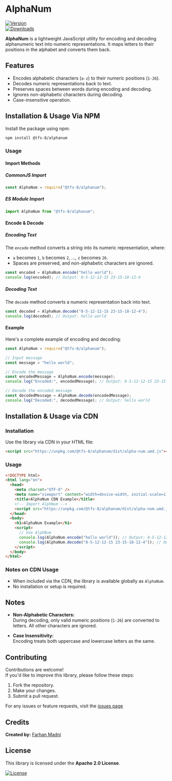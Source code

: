 # AlphaNum

[![Version](https://img.shields.io/npm/v/@tfs-8/alphanum.svg)](https://www.npmjs.com/package/@tfs-8/alphanum)  
[![Downloads](https://img.shields.io/npm/dm/@tfs-8/alphanum.svg)](https://www.npmjs.com/package/@tfs-8/alphanum)

**AlphaNum** is a lightweight JavaScript utility for encoding and decoding alphanumeric text into numeric representations. It maps letters to their positions in the alphabet and converts them back.

## Features

- Encodes alphabetic characters (`a-z`) to their numeric positions (`1-26`).
- Decodes numeric representations back to text.
- Preserves spaces between words during encoding and decoding.
- Ignores non-alphabetic characters during decoding.
- Case-insensitive operation.

## Installation & Usage Via NPM

Install the package using npm:

```sh
npm install @tfs-8/alphanum
```

### Usage

#### Import Methods

##### CommonJS Import

```js
const AlphaNum = require("@tfs-8/alphanum");
```

##### ES Module Import

```js
import AlphaNum from "@tfs-8/alphanum";
```

#### Encode & Decode

##### Encoding Text

The `encode` method converts a string into its numeric representation, where:

- `a` becomes `1`, `b` becomes `2`, ..., `z` becomes `26`.
- Spaces are preserved, and non-alphabetic characters are ignored.

```js
const encoded = AlphaNum.encode("hello world");
console.log(encoded); // Output: 8-5-12-12-15 23-15-18-12-4
```

##### Decoding Text

The `decode` method converts a numeric representation back into text.

```js
const decoded = AlphaNum.decode("8-5-12-12-15 23-15-18-12-4");
console.log(decoded); // Output: hello world
```

#### Example

Here's a complete example of encoding and decoding:

```js
const AlphaNum = require("@tfs-8/alphanum");

// Input message
const message = "hello world";

// Encode the message
const encodedMessage = AlphaNum.encode(message);
console.log("Encoded:", encodedMessage); // Output: 8-5-12-12-15 23-15-18-12-4

// Decode the encoded message
const decodedMessage = AlphaNum.decode(encodedMessage);
console.log("Decoded:", decodedMessage); // Output: hello world
```

## Installation & Usage via CDN

### Installation

Use the library via CDN in your HTML file:

```html
<script src="https://unpkg.com/@tfs-8/alphanum/dist/alpha-num.umd.js"></script>
```

### Usage

```html
<!DOCTYPE html>
<html lang="en">
  <head>
    <meta charset="UTF-8" />
    <meta name="viewport" content="width=device-width, initial-scale=1.0" />
    <title>AlphaNum CDN Example</title>
    <!-- Import AlphNum -->
    <script src="https://unpkg.com/@tfs-8/alphanum/dist/alpha-num.umd.js"></script>
  </head>
  <body>
    <h1>AlphaNum Example</h1>
    <script>
      // Use AlphNum
      console.log(AlphaNum.encode("hello world")); // Output: 8-5-12-12-15 23-15-18-12-4
      console.log(AlphaNum.decode("8-5-12-12-15 23-15-18-12-4")); // Output: hello world
    </script>
  </body>
</html>
```

### Notes on CDN Usage

- When included via the CDN, the library is available globally as `AlphaNum`.
- No installation or setup is required.

## Notes

- **Non-Alphabetic Characters:**  
  During decoding, only valid numeric positions (`1-26`) are converted to letters. All other characters are ignored.

- **Case Insensitivity:**  
  Encoding treats both uppercase and lowercase letters as the same.

## Contributing

Contributions are welcome!  
If you'd like to improve this library, please follow these steps:

1. Fork the repository.
2. Make your changes.
3. Submit a pull request.

For any issues or feature requests, visit the [issues page](https://github.com/ArtMFM-70/AlphaNum/issues)

## Credits

**Created by:** [Farhan Madni](https://github.com/MFM-347)

## License

This library is licensed under the **Apache 2.0 License**.

[![License](https://img.shields.io/badge/License-Apache_2.0-0298c3.svg)](https://opensource.org/licenses/Apache-2.0)

